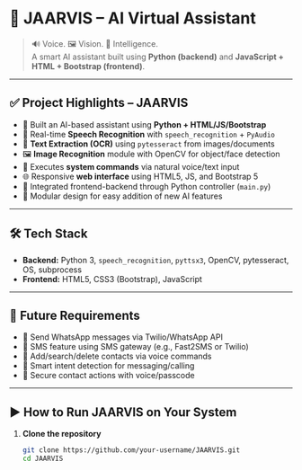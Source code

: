 # 🧠 JAARVIS – AI Virtual Assistant

> 🔊 Voice. 🖼️ Vision. 🧾 Intelligence.  
> A smart AI assistant built using **Python (backend)** and **JavaScript + HTML + Bootstrap (frontend)**.

---

## ✅ Project Highlights – JAARVIS

- 🧠 Built an AI-based assistant using **Python + HTML/JS/Bootstrap**
- 🎤 Real-time **Speech Recognition** with `speech_recognition` + `PyAudio`
- 📃 **Text Extraction (OCR)** using `pytesseract` from images/documents
- 🖼️ **Image Recognition** module with OpenCV for object/face detection
- 💬 Executes **system commands** via natural voice/text input
- 🌐 Responsive **web interface** using HTML5, JS, and Bootstrap 5
- 🔄 Integrated frontend-backend through Python controller (`main.py`)
- 🧩 Modular design for easy addition of new AI features

---

## 🛠️ Tech Stack

- **Backend:** Python 3, `speech_recognition`, `pyttsx3`, OpenCV, pytesseract, OS, subprocess  
- **Frontend:** HTML5, CSS3 (Bootstrap), JavaScript  


---

## 🔮 Future Requirements

- 📲 Send WhatsApp messages via Twilio/WhatsApp API
- 📩 SMS feature using SMS gateway (e.g., Fast2SMS or Twilio)
- 👥 Add/search/delete contacts via voice commands
- 🧠 Smart intent detection for messaging/calling
- 🔐 Secure contact actions with voice/passcode


---

## ▶️ How to Run JAARVIS on Your System

1. **Clone the repository**
   ```bash
   git clone https://github.com/your-username/JAARVIS.git
   cd JAARVIS

